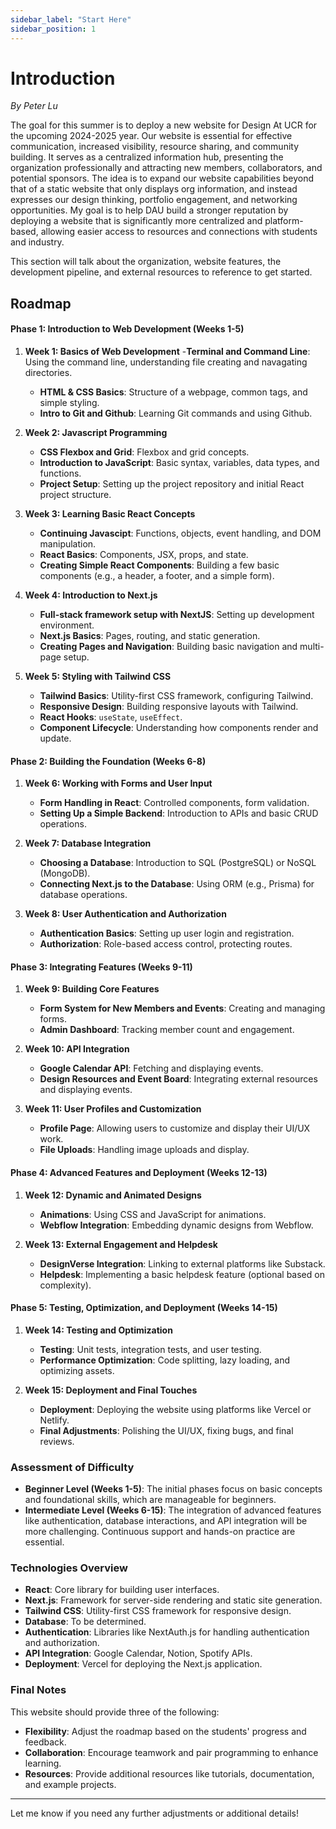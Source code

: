 ```yaml
---
sidebar_label: "Start Here"
sidebar_position: 1
---
```


# Introduction

_By Peter Lu_

The goal for this summer is to deploy a new website for Design At UCR for the upcoming 2024-2025 year. Our website is essential for effective communication, increased visibility, resource sharing, and community building. It serves as a centralized information hub, presenting the organization professionally and attracting new members, collaborators, and potential sponsors. The idea is to expand our website capabilities beyond that of a static website that only displays org information, and instead expresses our design thinking, portfolio engagement, and networking opportunities. My goal is to help DAU build a stronger reputation by deploying a website that is significantly more centralized and platform-based, allowing easier access to resources and connections with students and industry.

This section will talk about the organization, website features, the development pipeline, and external resources to reference to get started.

## Roadmap

#### Phase 1: Introduction to Web Development (Weeks 1-5)

1. **Week 1: Basics of Web Development** -**Terminal and Command Line**: Using the command line, understanding file creating and navagating directories.

   - **HTML & CSS Basics**: Structure of a webpage, common tags, and simple styling.
   - **Intro to Git and Github**: Learning Git commands and using Github.

2. **Week 2: Javascript Programming**

   - **CSS Flexbox and Grid**: Flexbox and grid concepts.
   - **Introduction to JavaScript**: Basic syntax, variables, data types, and functions.
   - **Project Setup**: Setting up the project repository and initial React project structure.

3. **Week 3: Learning Basic React Concepts**

   - **Continuing Javascipt**: Functions, objects, event handling, and DOM manipulation.
   - **React Basics**: Components, JSX, props, and state.
   - **Creating Simple React Components**: Building a few basic components (e.g., a header, a footer, and a simple form).

4. **Week 4: Introduction to Next.js**

   - **Full-stack framework setup with NextJS**: Setting up development environment.
   - **Next.js Basics**: Pages, routing, and static generation.
   - **Creating Pages and Navigation**: Building basic navigation and multi-page setup.

5. **Week 5: Styling with Tailwind CSS**
   - **Tailwind Basics**: Utility-first CSS framework, configuring Tailwind.
   - **Responsive Design**: Building responsive layouts with Tailwind.
   - **React Hooks**: `useState`, `useEffect`.
   - **Component Lifecycle**: Understanding how components render and update.

#### Phase 2: Building the Foundation (Weeks 6-8)

1. **Week 6: Working with Forms and User Input**

   - **Form Handling in React**: Controlled components, form validation.
   - **Setting Up a Simple Backend**: Introduction to APIs and basic CRUD operations.

2. **Week 7: Database Integration**

   - **Choosing a Database**: Introduction to SQL (PostgreSQL) or NoSQL (MongoDB).
   - **Connecting Next.js to the Database**: Using ORM (e.g., Prisma) for database operations.

3. **Week 8: User Authentication and Authorization**
   - **Authentication Basics**: Setting up user login and registration.
   - **Authorization**: Role-based access control, protecting routes.

#### Phase 3: Integrating Features (Weeks 9-11)

1. **Week 9: Building Core Features**

   - **Form System for New Members and Events**: Creating and managing forms.
   - **Admin Dashboard**: Tracking member count and engagement.

2. **Week 10: API Integration**

   - **Google Calendar API**: Fetching and displaying events.
   - **Design Resources and Event Board**: Integrating external resources and displaying events.

3. **Week 11: User Profiles and Customization**
   - **Profile Page**: Allowing users to customize and display their UI/UX work.
   - **File Uploads**: Handling image uploads and display.

#### Phase 4: Advanced Features and Deployment (Weeks 12-13)

1. **Week 12: Dynamic and Animated Designs**

   - **Animations**: Using CSS and JavaScript for animations.
   - **Webflow Integration**: Embedding dynamic designs from Webflow.

2. **Week 13: External Engagement and Helpdesk**
   - **DesignVerse Integration**: Linking to external platforms like Substack.
   - **Helpdesk**: Implementing a basic helpdesk feature (optional based on complexity).

#### Phase 5: Testing, Optimization, and Deployment (Weeks 14-15)

1. **Week 14: Testing and Optimization**

   - **Testing**: Unit tests, integration tests, and user testing.
   - **Performance Optimization**: Code splitting, lazy loading, and optimizing assets.

2. **Week 15: Deployment and Final Touches**
   - **Deployment**: Deploying the website using platforms like Vercel or Netlify.
   - **Final Adjustments**: Polishing the UI/UX, fixing bugs, and final reviews.

### Assessment of Difficulty

- **Beginner Level (Weeks 1-5)**: The initial phases focus on basic concepts and foundational skills, which are manageable for beginners.
- **Intermediate Level (Weeks 6-15)**: The integration of advanced features like authentication, database interactions, and API integration will be more challenging. Continuous support and hands-on practice are essential.

### Technologies Overview

- **React**: Core library for building user interfaces.
- **Next.js**: Framework for server-side rendering and static site generation.
- **Tailwind CSS**: Utility-first CSS framework for responsive design.
- **Database**: To be determined.
- **Authentication**: Libraries like NextAuth.js for handling authentication and authorization.
- **API Integration**: Google Calendar, Notion, Spotify APIs.
- **Deployment**: Vercel for deploying the Next.js application.

### Final Notes

This website should provide three of the following:

- **Flexibility**: Adjust the roadmap based on the students' progress and feedback.
- **Collaboration**: Encourage teamwork and pair programming to enhance learning.
- **Resources**: Provide additional resources like tutorials, documentation, and example projects.

---

Let me know if you need any further adjustments or additional details!
